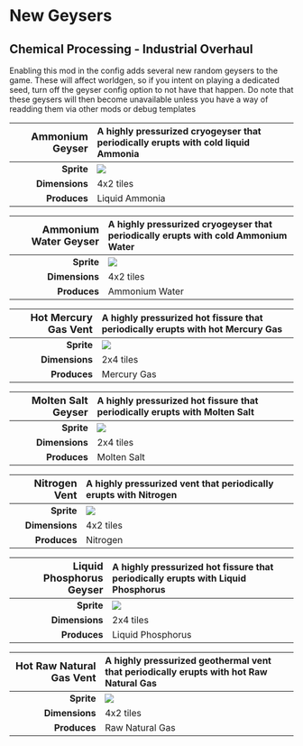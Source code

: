 # New Geysers

## Chemical Processing - Industrial Overhaul

Enabling this mod in the config adds several new random geysers to the game.
These will affect worldgen, so if you intent on playing a dedicated seed, turn off the geyser config option to not have that happen.
Do note that these geysers will then become unavailable unless you have a way of readding them via other mods or debug templates

| <font size="+1">Ammonium Geyser</font> | A highly pressurized cryogeyser that periodically erupts with cold liquid Ammonia</td> |
| -------------------------------------: | :------------------------------------------------------------------------------------- |
|                             **Sprite** | <img src="/img/RonivanAIO/geysers/GeyserGeneric_AmmoniaGeyser.png">                    |
|                         **Dimensions** | 4x2 tiles                                                                              |
|                           **Produces** | Liquid Ammonia                                                                         |

| <font size="+1">Ammonium Water Geyser</font> | A highly pressurized cryogeyser that periodically erupts with cold Ammonium Water</td> |
| -------------------------------------------: | :------------------------------------------------------------------------------------- |
|                                   **Sprite** | <img src="/img/RonivanAIO/geysers/GeyserGeneric_AmmoniumWaterGeyser.png">              |
|                               **Dimensions** | 4x2 tiles                                                                              |
|                                 **Produces** | Ammonium Water                                                                         |

| <font size="+1">Hot Mercury Gas Vent</font> | A highly pressurized hot fissure that periodically erupts with hot Mercury Gas |
| ------------------------------------------: | :----------------------------------------------------------------------------- |
|                                  **Sprite** | <img src="/img/RonivanAIO/geysers/GeyserGeneric_HotMercuryGasVent.png">        |
|                              **Dimensions** | 2x4 tiles                                                                      |
|                                **Produces** | Mercury Gas                                                                    |

| <font size="+1">Molten Salt Geyser</font> | A highly pressurized hot fissure that periodically erupts with Molten Salt |
| ----------------------------------------: | :------------------------------------------------------------------------- |
|                                **Sprite** | <img src="/img/RonivanAIO/geysers/GeyserGeneric_MoltenSaltGeyser.png">     |
|                            **Dimensions** | 2x4 tiles                                                                  |
|                              **Produces** | Molten Salt                                                                |

| <font size="+1">Nitrogen Vent</font> | A highly pressurized vent that periodically erupts with Nitrogen   |
| -----------------------------------: | :----------------------------------------------------------------- |
|                           **Sprite** | <img src="/img/RonivanAIO/geysers/GeyserGeneric_NitrogenVent.png"> |
|                       **Dimensions** | 4x2 tiles                                                          |
|                         **Produces** | Nitrogen                                                           |

| <font size="+1">Liquid Phosphorus Geyser</font> | A highly pressurized hot fissure that periodically erupts with Liquid Phosphorus |
| ----------------------------------------------: | :------------------------------------------------------------------------------- |
|                                      **Sprite** | <img src="/img/RonivanAIO/geysers/GeyserGeneric_PhosphorusGeyser.png">           |
|                                  **Dimensions** | 2x4 tiles                                                                        |
|                                    **Produces** | Liquid Phosphorus                                                                |

| <font size="+1">Hot Raw Natural Gas Vent</font> | A highly pressurized geothermal vent that periodically erupts with hot Raw Natural Gas |
| ----------------------------------------------: | :------------------------------------------------------------------------------------- |
|                                      **Sprite** | <img src="/img/RonivanAIO/geysers/GeyserGeneric_RawGasVent.png">                       |
|                                  **Dimensions** | 4x2 tiles                                                                              |
|                                    **Produces** | Raw Natural Gas                                                                        |
